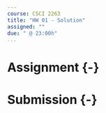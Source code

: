 ```yaml
---
course: CSCI 2263
title: "HW 01 - Solution"
assigned: ""
due: " @ 23:00h"
...
```


# Assignment {-}


# Submission {-}
